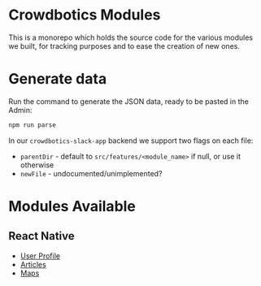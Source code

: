 # Crowdbotics Modules

This is a monorepo which holds the source code for the various modules we built,
for tracking purposes and to ease the creation of new ones.

# Generate data

Run the command to generate the JSON data, ready to be pasted in the Admin:

```sh
npm run parse
```

In our `crowdbotics-slack-app` backend we support two flags on each file:

- `parentDir` - default to `src/features/<module_name>` if null, or use it otherwise
- `newFile` - undocumented/unimplemented?

# Modules Available

## React Native

- [User Profile](react-native/user-profile)
- [Articles](react-native/articles)
- [Maps](react-native/maps)
